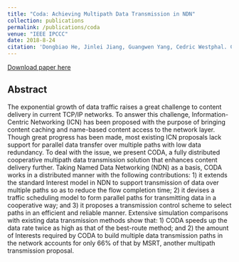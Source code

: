 ```yaml
---
title: "Coda: Achieving Multipath Data Transmission in NDN"
collection: publications
permalink: /publications/coda
venue: "IEEE IPCCC"
date: 2018-8-24
citation: 'Dongbiao He, Jinlei Jiang, Guangwen Yang, Cedric Westphal. Coda: Achieving Multipath Data Transmission in NDN. Proceedings of IPCCC. IEEE, 2018'
---
```

[Download paper here](https://herbdb.github.io/herbthu.github.io/files/coda.pdf)

## Abstract
The exponential growth of data traffic raises a great challenge to content delivery in current TCP/IP networks. To answer this challenge, Information-Centric Networking (ICN) has been proposed with the purpose of bringing content caching and name-based content access to the network layer. Though great progress has been made, most existing ICN proposals lack support for parallel data transfer over multiple paths with low data redundancy. To deal with the issue, we present CODA, a fully distributed cooperative multipath data transmission solution that enhances content delivery further. Taking Named Data Networking (NDN) as a basis, CODA works in a distributed manner with the following contributions: 1) it extends the standard Interest model in NDN to support transmission of data over multiple paths so as to reduce the flow completion time; 2) it devises a traffic scheduling model to form parallel paths for transmitting data in a cooperative way; and 3) it proposes a transmission control scheme to select paths in an efficient and reliable manner. Extensive simulation comparisons with existing data transmission methods show that: 1) CODA speeds up the data rate twice as high as that of the best-route method; and 2) the amount of Interests required by CODA to build multiple data transmission paths in the network accounts for only 66% of that by MSRT, another multipath transmission proposal.